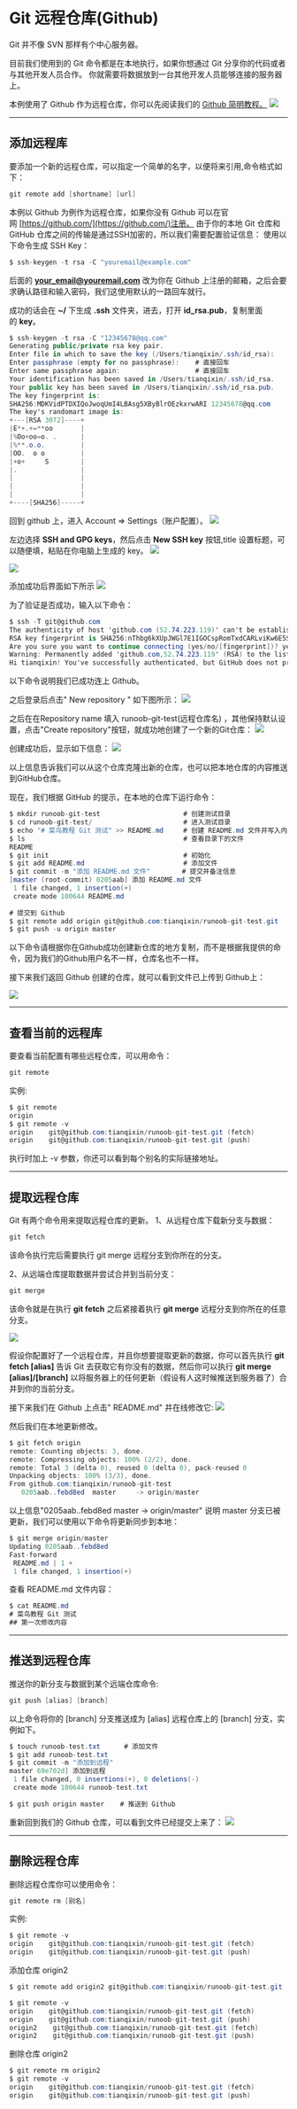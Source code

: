 # Git 远程仓库(Github)
Git 并不像 SVN 那样有个中心服务器。

目前我们使用到的 Git 命令都是在本地执行，如果你想通过 Git 分享你的代码或者与其他开发人员合作。 你就需要将数据放到一台其他开发人员能够连接的服务器上。

本例使用了 Github 作为远程仓库，你可以先阅读我们的 [Github 简明教程。](https://www.runoob.com/w3cnote/git-guide.html)
![](https://www.runoob.com/wp-content/uploads/2015/03/Git-push-command.jpeg)

---

## 添加远程库
要添加一个新的远程仓库，可以指定一个简单的名字，以便将来引用,命令格式如下：
```cs
git remote add [shortname] [url]
```

本例以 Github 为例作为远程仓库，如果你没有 Github 可以在官网 [https://github.com/](https://github.com/)注册。
由于你的本地 Git 仓库和 GitHub 仓库之间的传输是通过SSH加密的，所以我们需要配置验证信息：
使用以下命令生成 SSH Key：
```cs
$ ssh-keygen -t rsa -C "youremail@example.com"
```

后面的 **your_email@youremail.com** 改为你在 Github 上注册的邮箱，之后会要求确认路径和输入密码，我们这使用默认的一路回车就行。

成功的话会在 **~/** 下生成 **.ssh** 文件夹，进去，打开 **id_rsa.pub**，复制里面的 **key**。
```cs
$ ssh-keygen -t rsa -C "12345678@qq.com"
Generating public/private rsa key pair.
Enter file in which to save the key (/Users/tianqixin/.ssh/id_rsa): 
Enter passphrase (empty for no passphrase):    # 直接回车
Enter same passphrase again:                   # 直接回车
Your identification has been saved in /Users/tianqixin/.ssh/id_rsa.
Your public key has been saved in /Users/tianqixin/.ssh/id_rsa.pub.
The key fingerprint is:
SHA256:MDKVidPTDXIQoJwoqUmI4LBAsg5XByBlrOEzkxrwARI 12345678@qq.com
The key's randomart image is:
+---[RSA 3072]----+
|E*+.+=**oo       |
|%Oo+oo=o. .      |
|%**.o.o.         |
|OO.  o o         |
|+o+     S        |
|.                |
|                 |
|                 |
|                 |
+----[SHA256]-----+
```

回到 github 上，进入 Account => Settings（账户配置）。
![](https://www.runoob.com/wp-content/uploads/2015/03/48840BF0-992F-4CCC-A388-15CB74819D88.jpg)

左边选择 **SSH and GPG keys**，然后点击 **New SSH key** 按钮,title 设置标题，可以随便填，粘贴在你电脑上生成的 key。
![](https://www.runoob.com/wp-content/uploads/2015/03/B0589847-A498-4415-8700-252BDE1B20C0.jpg)

![](https://www.runoob.com/wp-content/uploads/2015/03/106AD534-A38A-47F3-88A3-B7BE3F2FEEF1.jpg)

添加成功后界面如下所示
![](https://www.runoob.com/wp-content/uploads/2015/03/EC8F8872-091A-4CAB-90F2-616F34F350A9.jpg)

为了验证是否成功，输入以下命令：
```cs
$ ssh -T git@github.com
The authenticity of host 'github.com (52.74.223.119)' can't be established.
RSA key fingerprint is SHA256:nThbg6kXUpJWGl7E1IGOCspRomTxdCARLviKw6E5SY8.
Are you sure you want to continue connecting (yes/no/[fingerprint])? yes                   # 输入 yes
Warning: Permanently added 'github.com,52.74.223.119' (RSA) to the list of known hosts.
Hi tianqixin! You've successfully authenticated, but GitHub does not provide shell access. # 成功信息
```

以下命令说明我们已成功连上 Github。

之后登录后点击" New repository " 如下图所示：
![](https://www.runoob.com/wp-content/uploads/2015/03/github1.jpg)

之后在在Repository name 填入 runoob-git-test(远程仓库名) ，其他保持默认设置，点击"Create repository"按钮，就成功地创建了一个新的Git仓库：
![](https://www.runoob.com/wp-content/uploads/2015/03/299CF000-7B6E-4BEC-B8C2-D9AEB053307B.jpg)

创建成功后，显示如下信息：
![](https://www.runoob.com/wp-content/uploads/2015/03/1BCB4379-1A25-4C77-BB82-92B3E7185435.jpg)

以上信息告诉我们可以从这个仓库克隆出新的仓库，也可以把本地仓库的内容推送到GitHub仓库。

现在，我们根据 GitHub 的提示，在本地的仓库下运行命令：
```cs
$ mkdir runoob-git-test                     # 创建测试目录
$ cd runoob-git-test/                       # 进入测试目录
$ echo "# 菜鸟教程 Git 测试" >> README.md     # 创建 README.md 文件并写入内容
$ ls                                        # 查看目录下的文件
README
$ git init                                  # 初始化
$ git add README.md                         # 添加文件
$ git commit -m "添加 README.md 文件"        # 提交并备注信息
[master (root-commit) 0205aab] 添加 README.md 文件
 1 file changed, 1 insertion(+)
 create mode 100644 README.md
 
# 提交到 Github
$ git remote add origin git@github.com:tianqixin/runoob-git-test.git
$ git push -u origin master
```

以下命令请根据你在Github成功创建新仓库的地方复制，而不是根据我提供的命令，因为我们的Github用户名不一样，仓库名也不一样。

接下来我们返回 Github 创建的仓库，就可以看到文件已上传到 Github上：

![](https://www.runoob.com/wp-content/uploads/2015/03/53CA927D-F36F-4A00-AFB2-5EAED05B535E.jpg)

---

## 查看当前的远程库
要查看当前配置有哪些远程仓库，可以用命令：
```cs
git remote
```

实例:
```cs
$ git remote
origin
$ git remote -v
origin    git@github.com:tianqixin/runoob-git-test.git (fetch)
origin    git@github.com:tianqixin/runoob-git-test.git (push)
```

执行时加上 -v 参数，你还可以看到每个别名的实际链接地址。

---

## 提取远程仓库
Git 有两个命令用来提取远程仓库的更新。
1、从远程仓库下载新分支与数据：
```cs
git fetch
```
该命令执行完后需要执行 git merge 远程分支到你所在的分支。

2、从远端仓库提取数据并尝试合并到当前分支：
```cs
git merge
```
该命令就是在执行 **git fetch** 之后紧接着执行 **git merge** 远程分支到你所在的任意分支。

![](https://www.runoob.com/wp-content/uploads/2015/03/main-qimg-00a6b5a8ec82400657444504c4d4d1a7.png)

假设你配置好了一个远程仓库，并且你想要提取更新的数据，你可以首先执行 **git fetch [alias]** 告诉 Git 去获取它有你没有的数据，然后你可以执行 **git merge [alias]/[branch]** 以将服务器上的任何更新（假设有人这时候推送到服务器了）合并到你的当前分支。

接下来我们在 Github 上点击" README.md" 并在线修改它:
![](https://www.runoob.com/wp-content/uploads/2015/03/C5A6670F-202D-4F2C-8A63-07CEA37BB67A.jpg)

然后我们在本地更新修改。
```cs
$ git fetch origin
remote: Counting objects: 3, done.
remote: Compressing objects: 100% (2/2), done.
remote: Total 3 (delta 0), reused 0 (delta 0), pack-reused 0
Unpacking objects: 100% (3/3), done.
From github.com:tianqixin/runoob-git-test
   0205aab..febd8ed  master     -> origin/master
```

以上信息"0205aab..febd8ed master -> origin/master" 说明 master 分支已被更新，我们可以使用以下命令将更新同步到本地：
```cs
$ git merge origin/master
Updating 0205aab..febd8ed
Fast-forward
 README.md | 1 +
 1 file changed, 1 insertion(+)
```

查看 README.md 文件内容：
```cs
$ cat README.md 
# 菜鸟教程 Git 测试
## 第一次修改内容
```

---

## 推送到远程仓库
推送你的新分支与数据到某个远端仓库命令:
```cs
git push [alias] [branch]
```

以上命令将你的 [branch] 分支推送成为 [alias] 远程仓库上的 [branch] 分支，实例如下。
```cs
$ touch runoob-test.txt      # 添加文件
$ git add runoob-test.txt 
$ git commit -m "添加到远程"
master 69e702d] 添加到远程
 1 file changed, 0 insertions(+), 0 deletions(-)
 create mode 100644 runoob-test.txt
 
$ git push origin master    # 推送到 Github
```

重新回到我们的 Github 仓库，可以看到文件已经提交上来了：
![](https://www.runoob.com/wp-content/uploads/2015/03/79A84530-7DC0-4D25-9F83-8776433A4C32.jpg)

---

## 删除远程仓库
删除远程仓库你可以使用命令：
```cs
git remote rm [别名]
```

实例:
```cs
$ git remote -v
origin    git@github.com:tianqixin/runoob-git-test.git (fetch)
origin    git@github.com:tianqixin/runoob-git-test.git (push)
```

添加仓库 origin2
```cs
$ git remote add origin2 git@github.com:tianqixin/runoob-git-test.git

$ git remote -v
origin    git@github.com:tianqixin/runoob-git-test.git (fetch)
origin    git@github.com:tianqixin/runoob-git-test.git (push)
origin2    git@github.com:tianqixin/runoob-git-test.git (fetch)
origin2    git@github.com:tianqixin/runoob-git-test.git (push)
```

删除仓库 origin2
```cs
$ git remote rm origin2
$ git remote -v
origin    git@github.com:tianqixin/runoob-git-test.git (fetch)
origin    git@github.com:tianqixin/runoob-git-test.git (push)
```